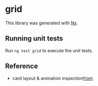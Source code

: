 # grid

This library was generated with [Nx](https://nx.dev).

## Running unit tests

Run `ng test grid` to execute the unit tests.

## Reference

- card layout & animation inspection[from](https://cloud.google.com/deployment-manager/docs)
